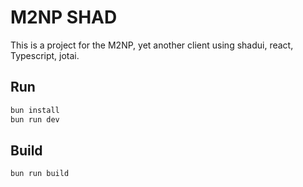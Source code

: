 # M2NP SHAD

This is a project for the M2NP, yet another client using shadui, react, Typescript, jotai.

## Run

```bash
bun install
bun run dev
```

## Build

```bash
bun run build
```

